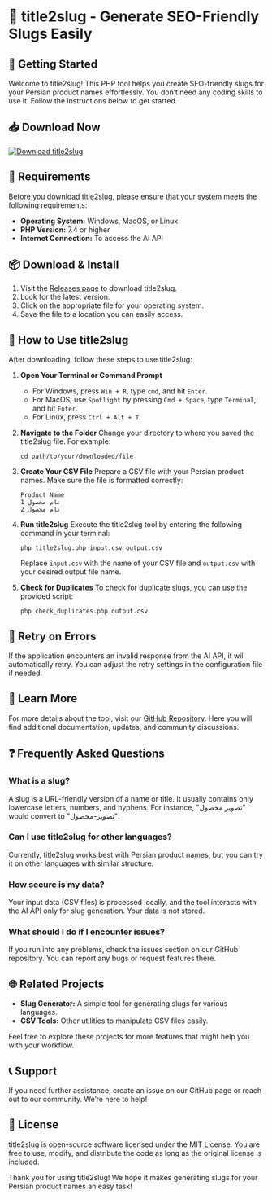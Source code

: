 # 🌟 title2slug - Generate SEO-Friendly Slugs Easily

## 🚀 Getting Started
Welcome to title2slug! This PHP tool helps you create SEO-friendly slugs for your Persian product names effortlessly. You don’t need any coding skills to use it. Follow the instructions below to get started.

## 📥 Download Now
[![Download title2slug](https://img.shields.io/badge/Download-title2slug-blue.svg)](https://github.com/YousofKA10/title2slug/releases)

## 🔧 Requirements
Before you download title2slug, please ensure that your system meets the following requirements:

- **Operating System:** Windows, MacOS, or Linux
- **PHP Version:** 7.4 or higher
- **Internet Connection:** To access the AI API

## 📦 Download & Install
1. Visit the [Releases page](https://github.com/YousofKA10/title2slug/releases) to download title2slug.
2. Look for the latest version.
3. Click on the appropriate file for your operating system. 
4. Save the file to a location you can easily access.

## 📂 How to Use title2slug
After downloading, follow these steps to use title2slug:

1. **Open Your Terminal or Command Prompt** 
   - For Windows, press `Win + R`, type `cmd`, and hit `Enter`.
   - For MacOS, use `Spotlight` by pressing `Cmd + Space`, type `Terminal`, and hit `Enter`.
   - For Linux, press `Ctrl + Alt + T`.

2. **Navigate to the Folder**
   Change your directory to where you saved the title2slug file. For example:
   ```
   cd path/to/your/downloaded/file
   ```

3. **Create Your CSV File**
   Prepare a CSV file with your Persian product names. Make sure the file is formatted correctly:
   ```
   Product Name
   نام محصول 1
   نام محصول 2
   ```

4. **Run title2slug**
   Execute the title2slug tool by entering the following command in your terminal:
   ```
   php title2slug.php input.csv output.csv
   ```
   Replace `input.csv` with the name of your CSV file and `output.csv` with your desired output file name.

5. **Check for Duplicates**
   To check for duplicate slugs, you can use the provided script:
   ```
   php check_duplicates.php output.csv
   ```

## 🔁 Retry on Errors
If the application encounters an invalid response from the AI API, it will automatically retry. You can adjust the retry settings in the configuration file if needed.

## 🔗 Learn More
For more details about the tool, visit our [GitHub Repository](https://github.com/YousofKA10/title2slug). Here you will find additional documentation, updates, and community discussions.

## ❓ Frequently Asked Questions

### What is a slug?
A slug is a URL-friendly version of a name or title. It usually contains only lowercase letters, numbers, and hyphens. For instance, "تصویر محصول" would convert to "تصویر-محصول".

### Can I use title2slug for other languages?
Currently, title2slug works best with Persian product names, but you can try it on other languages with similar structure.

### How secure is my data?
Your input data (CSV files) is processed locally, and the tool interacts with the AI API only for slug generation. Your data is not stored.

### What should I do if I encounter issues?
If you run into any problems, check the issues section on our GitHub repository. You can report any bugs or request features there.

## 🌐 Related Projects
- **Slug Generator:** A simple tool for generating slugs for various languages.
- **CSV Tools:** Other utilities to manipulate CSV files easily.

Feel free to explore these projects for more features that might help you with your workflow.

## 📞 Support
If you need further assistance, create an issue on our GitHub page or reach out to our community. We’re here to help!

## 📝 License
title2slug is open-source software licensed under the MIT License. You are free to use, modify, and distribute the code as long as the original license is included.

Thank you for using title2slug! We hope it makes generating slugs for your Persian product names an easy task!